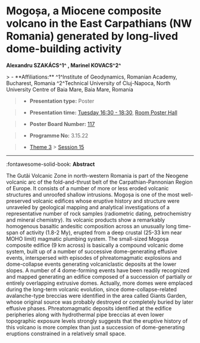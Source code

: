 # Mogoșa, a Miocene composite volcano in the East Carpathians (NW Romania) generated by long-lived dome-building activity

**Alexandru SZAKÁCS^1^ , Marinel KOVACS^2^**

<!-- more -->> - **Affiliations:** ^1^Institute of Geodynamics, Romanian Academy, Bucharest, Romania ^2^Technical University of Cluj-Napoca, North University Centre of Baia Mare, Baia Mare, Romania

> - **Presentation type:** Poster

> - **Presentation time:** [Tuesday 16:30 - 18:30](../sessions_comparison.md#__tabbed_2_6), [Room Poster Hall](../maps_venue.md#__tabbed_1_1)

> - **Poster Board Number:** [117](../map_poster_boards.md#tuesday)

> - **Programme No:** 3.15.22

> - [Theme 3](../theme3.md) > [Session 15](../sessions/session-3-15.md)

--- 

:fontawesome-solid-book: **Abstract**

The Gutâi Volcanic Zone in north-western Romania is part of the Neogene volcanic arc of the fold-and-thrust belt of the Carpathian-Pannonian Region of Europe. It consists of a number of more or less eroded volcanic structures and unroofed shallow intrusions. Mogoșa is one of the most well-preserved volcanic edifices whose eruptive history and structure were unraveled by geological mapping and analytical investigations of a representative number of rock samples (radiometric dating, petrochemistry and mineral chemistry). Its volcanic products show a remarkably homogenous basaltic andesitic composition across an unusually long time-span of activity (1.8-2 My), erupted from a deep crustal (25-33 km near MOHO limit) magmatic plumbing system. The small-sized Mogoșa composite edifice (9 km across) is basically a compound volcanic dome system, built up of a number of successive dome-generating effusive events, interspersed with episodes of phreatomagmatic explosions and dome-collapse events generating volcaniclastic deposits at the lower slopes. A number of 4 dome-forming events have been readily recognized and mapped generating an edifice composed of a succession of partially or entirely overlapping extrusive domes. Actually, more domes were emplaced during the long-term volcanic evolution, since dome-collapse-related avalanche-type breccias were identified in the area called Giants Garden, whose original source was probably destroyed or completely buried by later effusive phases. Phreatomagmatic deposits identified at the edifice peripheries along with hydrothermal pipe breccias at even lower topographic exposure levels strongly suggests that the eruptive history of this volcano is more complex than just a succession of dome-generating eruptions constrained in a relatively small space.

